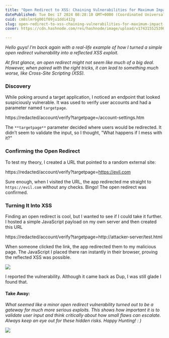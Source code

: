 ```yaml
---
title: "Open Redirect to XSS: Chaining Vulnerabilities for Maximum Impact"
datePublished: Tue Dec 17 2024 08:28:10 GMT+0000 (Coordinated Universal Time)
cuid: cm8slmr6g001f09ju1ddi412g
slug: open-redirect-to-xss-chaining-vulnerabilities-for-maximum-impact-36ae8dd9f198
cover: https://cdn.hashnode.com/res/hashnode/image/upload/v1743155253903/0e244640-68ce-42fe-801e-e4be9cc9a647.png

---
```


*Hello guys! I’m back again with a real-life example of how I turned a simple open redirect vulnerability into a reflected XSS exploit.*

*At first glance, an open redirect might not seem like much of a big deal. However, when paired with the right tricks, it can lead to something much worse, like Cross-Site Scripting (XSS).*

### Discovery

While poking around a target application, I noticed an endpoint that looked suspiciously vulnerable. It was used to verify user accounts and had a parameter named `targetpage`.

https://redacted/account/verify?targetpage=/account-settings.htm

The `**targetpage**` parameter decided where users would be redirected. It didn’t seem to validate the input, so I thought, "What happens if I mess with it?"

### Confirming the Open Redirect

To test my theory, I created a URL that pointed to a random external site:

https://redacted/account/verify?targetpage=https://evil.com

Sure enough, when I visited the URL, the app redirected me straight to `https://evil.com` without any checks. Bingo! The open redirect was confirmed.

### Turning It Into XSS

Finding an open redirect is cool, but I wanted to see if I could take it further. I hosted a simple JavaScript payload on my own server and then created this URL

https://redacted/account/verify?targetpage=http://attacker-server/test.html

When someone clicked the link, the app redirected them to my malicious page. The JavaScript I placed there ran instantly in their browser, proving the reflected XSS was possible.

![](https://cdn.hashnode.com/res/hashnode/image/upload/v1743155250683/2b344d88-8ffd-4493-b845-e99c84e69da2.jpeg)

I reported the vulnerability. Although it came back as Dup, I was still glade I found that.

#### **Take Away:**

*What seemed like a minor open redirect vulnerability turned out to be a gateway for much more serious exploits. This shows how important it is to validate user input and think critically about how small flaws can escalate. Always keep an eye out for these hidden risks. Happy Hunting! : )*

![](https://cdn.hashnode.com/res/hashnode/image/upload/v1743155252182/b9b8adf6-ebdd-4078-bc7a-7c42b75bcd86.gif)